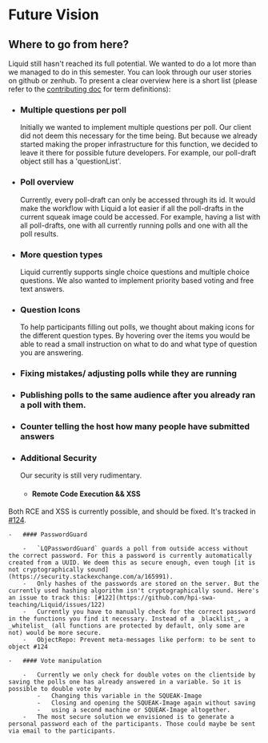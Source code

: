 # Future Vision

## Where to go from here?

Liquid still hasn't reached its full potential. We wanted to do a lot more than we managed to do in this semester. You can look through our user stories on github or zenhub. To present a clear overview here is a short list (please refer to the [contributing doc](https://github.com/hpi-swa-teaching/Liquid/blob/main/CONTRIBUTING.md) for term definitions):

-   ### Multiple questions per poll
    Initially we wanted to implement multiple questions per poll. Our client did not deem this necessary for the time being. But because we already started making the proper infrastructure for this function, we decided to leave it there for possible future developers. For example, our poll-draft object still has a 'questionList'.
-   ### Poll overview
    Currently, every poll-draft can only be accessed through its id. It would make the workflow with Liquid a lot easier if all the poll-drafts in the current squeak image could be accessed. For example, having a list with all poll-drafts, one with all currently running polls and one with all the poll results.
-   ### More question types
    Liquid currently supports single choice questions and multiple choice questions. We also wanted to implement priority based voting and free text answers.
-   ### Question Icons
    To help participants filling out polls, we thought about making icons for the different question types. By hovering over the items you would be able to read a small instruction on what to do and what type of question you are answering.
-   ### Fixing mistakes/ adjusting polls while they are running
-   ### Publishing polls to the same audience after you already ran a poll with them.
-   ### Counter telling the host how many people have submitted answers
-   ### Additional Security

    Our security is still very rudimentary.

    -   #### Remote Code Execution && XSS

Both RCE and XSS is currently possible, and should be fixed. It's tracked in [#124](https://github.com/hpi-swa-teaching/Liquid/issues/124).

    -   #### PasswordGuard

        -   `LQPasswordGuard` guards a poll from outside access without the correct password. For this a password is currently automatically created from a UUID. We deem this as secure enough, even tough [it is not cryptographically sound](https://security.stackexchange.com/a/165991).
        -   Only hashes of the passwords are stored on the server. But the currently used hashing algorithm isn't cryptographically sound. Here's an issue to track this: [#122](https://github.com/hpi-swa-teaching/Liquid/issues/122)
        -   Currently you have to manually check for the correct password in the functions you find it necessary. Instead of a _blacklist_, a  _whitelist_ (all functions are protected by default, only some are not) would be more secure.
        -   ObjectRepo: Prevent meta-messages like perform: to be sent to object #124

    -   #### Vote manipulation

        -   Currently we only check for double votes on the clientside by saving the polls one has already answered in a variable. So it is possible to double vote by
            -   Changing this variable in the SQUEAK-Image
            -   Closing and opening the SQUEAK-Image again without saving
            -   using a second machine or SQUEAK-Image altogether.
        -   The most secure solution we envisioned is to generate a personal password each of the participants. Those could maybe be sent via email to the participants.
